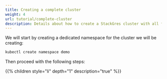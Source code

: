 ```yaml
---
title: Creating a complete cluster
weight: 4
url: tutorial/complete-cluster
description: Details about how to create a StackGres cluster with all features.
---
```


We will start by creating a dedicated namespace for the cluster we will be creating:

```bash
kubectl create namespace demo
```

Then proceed with the following steps:

{{% children style="li" depth="1" description="true" %}}
